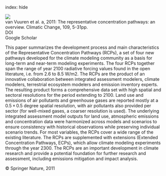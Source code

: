 index: hide

<div class="Citation">
    <div class="Citation-thumb CitationThumb-linked"  data-href="https://doi.org/10.1007/s10584-011-0148-z">
      <img src="https://static.claimspace.cloud/climate-study-static/refs/thumbs/1/van_Vuuren_et_al_2011a-thumb.png" />
    </div>

  <div class="Citation-body">
    <div class="Citation-text">van Vuuren et al. a, 2011: The representative concentration pathways: an overview. <span class="Article-journal">Climatic Change, </span><span class="Article-volume">109, </span>5-31pp.</div>
    <div class="Citation-links">
      <div class="CitationLink" data-href="https://doi.org/10.1007/s10584-011-0148-z">
        <div class="CitationLink-icon CitationLink-Doi"></div>
        <div class="CitationLink-text">DOI</div>
      </div>
      <div class="CitationLink" data-href="https://scholar.google.com/scholar?q=10.1007/s10584-011-0148-z">
        <div class="CitationLink-icon CitationLink-Scholar"></div>
        <div class="CitationLink-text">Google Scholar</div>
      </div>
    </div>
  </div>
</div>

This paper summarizes the development process and main characteristics of the Representative Concentration Pathways (RCPs), a set of four new pathways developed for the climate modeling community as a basis for long-term and near-term modeling experiments. The four RCPs together span the range of year 2100 radiative forcing values found in the open literature, i.e. from 2.6 to 8.5 W/m2. The RCPs are the product of an innovative collaboration between integrated assessment modelers, climate modelers, terrestrial ecosystem modelers and emission inventory experts. The resulting product forms a comprehensive data set with high spatial and sectoral resolutions for the period extending to 2100. Land use and emissions of air pollutants and greenhouse gases are reported mostly at a 0.5 × 0.5 degree spatial resolution, with air pollutants also provided per sector (for well-mixed gases, a coarser resolution is used). The underlying integrated assessment model outputs for land use, atmospheric emissions and concentration data were harmonized across models and scenarios to ensure consistency with historical observations while preserving individual scenario trends. For most variables, the RCPs cover a wide range of the existing literature. The RCPs are supplemented with extensions (Extended Concentration Pathways, ECPs), which allow climate modeling experiments through the year 2300. The RCPs are an important development in climate research and provide a potential foundation for further research and assessment, including emissions mitigation and impact analysis.

<div class="Citation-copy">
&copy; Springer Nature, 2011
</div>